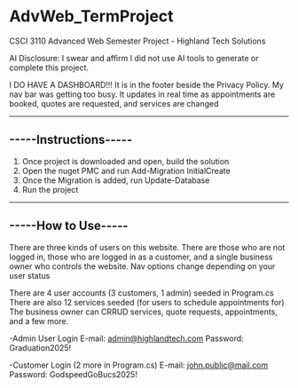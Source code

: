 # AdvWeb_TermProject
CSCI 3110 Advanced Web Semester Project - Highland Tech Solutions

AI Disclosure:    I swear and affirm I did not use AI tools to generate or complete this project.

I DO HAVE A DASHBOARD!!!
It is in the footer beside the Privacy Policy.  My nav bar was getting too busy.
It updates in real time as appointments are booked, quotes are requested, and services are changed

----------------------
-----Instructions-----
----------------------
1. Once project is downloaded and open, build the solution
2. Open the nuget PMC and run Add-Migration InitialCreate
3. Once the Migration is added, run Update-Database
4. Run the project


--------------------
-----How to Use-----
--------------------
There are three kinds of users on this website.  There are those who are not logged in, 
those who are logged in as a customer, and a single business owner who controls the website.
Nav options change depending on your user status

There are 4 user accounts (3 customers, 1 admin) seeded in Program.cs
There are also 12 services seeded (for users to schedule appointments for)
The business owner can CRRUD services, quote requests, appointments, and a few more.

-Admin User Login
  E-mail:          admin@highlandtech.com
  Password:        Graduation2025!

-Customer Login (2 more in Program.cs)
  E-mail:          john.public@mail.com
  Password:        GodspeedGoBucs2025!
